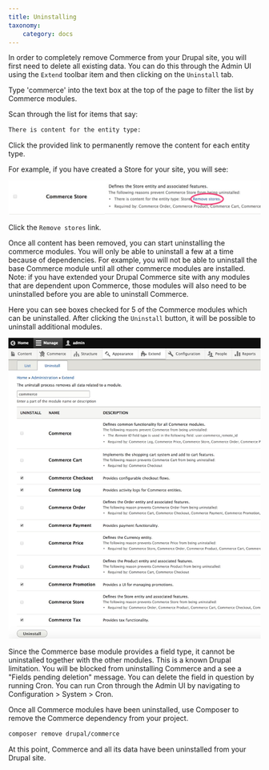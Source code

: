 ```yaml
---
title: Uninstalling
taxonomy:
    category: docs
---
```


In order to completely remove Commerce from your Drupal site, you will first
need to delete all existing data. You can do this through the Admin UI using
the `Extend` toolbar item and then clicking on the `Uninstall` tab.

Type 'commerce' into the text box at the top of the page to filter the list by
Commerce modules.

Scan through the list for items that say:
```bash
There is content for the entity type:
```

Click the provided link to permanently remove the content for each entity type.


For example, if you have created a Store for your site, you will see:

![uninstall_store](../images/04.uninstall-store.jpg)

Click the `Remove stores` link.


Once all content has been removed, you can start uninstalling the commerce
modules. You will only be able to uninstall a few at a time because of
dependencies. For example, you will not be able to uninstall the base Commerce
module until all other commerce modules are installed. Note: if you have
extended your Drupal Commerce site with any modules that are dependent upon
Commerce, those modules will also need to be uninstalled before you are able
to uninstall Commerce.

Here you can see boxes checked for 5 of the Commerce modules which can be
uninstalled. After clicking the `Uninstall` button, it will be possible to
uninstall additional modules.

![uninstall_commerce](../images/04.uninstall-commerce.jpg)

Since the Commerce base module provides a field type, it cannot be uninstalled together with the other modules. This is a known Drupal limitation. You will be blocked from uninstalling Commerce and a see a "Fields pending deletion" message. You can delete the field in question by running Cron. You can run Cron through the Admin UI by navigating to Configuration > System > Cron.

Once all Commerce modules have been uninstalled, use Composer to remove the
Commerce dependency from your project.

```bash
composer remove drupal/commerce
```

At this point, Commerce and all its data have been uninstalled from your Drupal
site.
